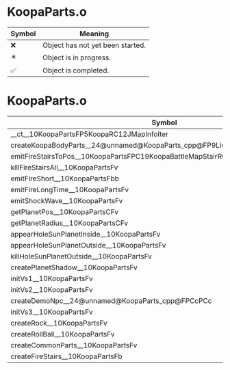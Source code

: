 # KoopaParts.o
| Symbol | Meaning 
| ------------- | ------------- 
| :x: | Object has not yet been started. 
| :eight_pointed_black_star: | Object is in progress. 
| :white_check_mark: | Object is completed. 


# KoopaParts.o
| Symbol | Decompiled? |
| ------------- | ------------- |
| __ct__10KoopaPartsFP5KoopaRC12JMapInfoIter | :x: |
| createKoopaBodyParts__24@unnamed@KoopaParts_cpp@FP9LiveActorPCcPCcPCc | :x: |
| emitFireStairsToPos__10KoopaPartsFPC19KoopaBattleMapStairRCQ29JGeometry8TVec3&lt;f&gt;b | :x: |
| killFireStairsAll__10KoopaPartsFv | :x: |
| emitFireShort__10KoopaPartsFbb | :x: |
| emitFireLongTime__10KoopaPartsFv | :x: |
| emitShockWave__10KoopaPartsFv | :x: |
| getPlanetPos__10KoopaPartsCFv | :x: |
| getPlanetRadius__10KoopaPartsCFv | :x: |
| appearHoleSunPlanetInside__10KoopaPartsFv | :x: |
| appearHoleSunPlanetOutside__10KoopaPartsFv | :x: |
| killHoleSunPlanetOutside__10KoopaPartsFv | :x: |
| createPlanetShadow__10KoopaPartsFv | :x: |
| initVs1__10KoopaPartsFv | :x: |
| initVs2__10KoopaPartsFv | :x: |
| createDemoNpc__24@unnamed@KoopaParts_cpp@FPCcPCc | :x: |
| initVs3__10KoopaPartsFv | :x: |
| createRock__10KoopaPartsFv | :x: |
| createRollBall__10KoopaPartsFv | :x: |
| createCommonParts__10KoopaPartsFv | :x: |
| createFireStairs__10KoopaPartsFb | :x: |
